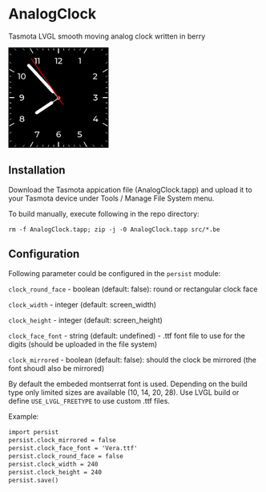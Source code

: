 # AnalogClock
Tasmota LVGL smooth moving analog clock written in berry
<div>
<img src="clock.png" width="200">
</div>

## Installation
Download the Tasmota appication file (AnalogClock.tapp) and upload it to your Tasmota device under Tools / Manage File System menu.

To build manually, execute following in the repo directory:
```
rm -f AnalogClock.tapp; zip -j -0 AnalogClock.tapp src/*.be
```
## Configuration
Following parameter could be configured in the `persist` module:

`clock_round_face` - boolean (default: false): round or rectangular clock face

`clock_width` - integer (default: screen_width)

`clock_height` - integer (default: screen_height)

`clock_face_font` - string (default: undefined) - .ttf font file to use for the digits (should be uploaded in the file system)

`clock_mirrored` - boolean (default: false): should the clock be mirrored (the font shoudl also be mirrored)

By default the embeded montserrat font is used. Depending on the build type only limited sizes are available (10, 14, 20, 28).
Use LVGL build or define `USE_LVGL_FREETYPE` to use custom .ttf files.

Example:
```
import persist
persist.clock_mirrored = false
persist.clock_face_font = 'Vera.ttf'
persist.clock_round_face = false
persist.clock_width = 240
persist.clock_height = 240
persist.save()
```
